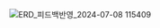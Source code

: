 
![ERD_피드백반영_2024-07-08 115409](https://github.com/Griotold/concert-ticketing/assets/101307758/56016feb-7fa8-4382-adcf-fc983a5bf562)
